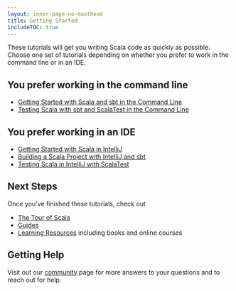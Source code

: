 ```yaml
---
layout: inner-page-no-masthead
title: Getting Started
includeTOC: true
---
```


These tutorials will get you writing Scala code as quickly as possible. Choose one set of tutorials depending on whether you prefer to work in the command line or in an IDE.

## You prefer working in the command line
* [Getting Started with Scala and sbt in the Command Line](getting-started-sbt-track/getting-started-with-scala-and-sbt-in-the-command-line.html)
* [Testing Scala with sbt and ScalaTest in the Command Line](getting-started-sbt-track/testing-scala-with-sbt-in-the-command-line.html)

## You prefer working in an IDE
* [Getting Started with Scala in IntelliJ](getting-started-intellij-track/getting-started-with-scala-in-intellij.html)
* [Building a Scala Project with IntelliJ and sbt](getting-started-intellij-track/building-a-scala-project-with-intellij-and-sbt.html)
* [Testing Scala in IntelliJ with ScalaTest](getting-started-intellij-track/testing-scala-in-intellij-with-scalatest.html)

## Next Steps
Once you've finished these tutorials, check out
* [The Tour of Scala](http://docs.scala-lang.org/tutorials/tour/tour-of-scala.html)
* [Guides](guides.html)
* [Learning Resources](learn) including books and online courses

## Getting Help
Visit out our [community](https://scala-lang.org/community/) page for more answers to your questions and to reach out for help.
